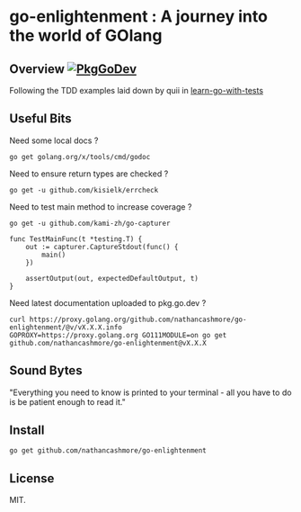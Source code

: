 # go-enlightenment : A journey into the world of GOlang

## Overview [![PkgGoDev](https://pkg.go.dev/badge/mod/github.com/nathancashmore/go-enlightenment)](https://pkg.go.dev/mod/github.com/nathancashmore/go-enlightenment)

Following the TDD examples laid down by quii in [learn-go-with-tests](https://github.com/quii/learn-go-with-tests)

## Useful Bits
Need some local docs ?

    go get golang.org/x/tools/cmd/godoc

Need to ensure return types are checked ?

    go get -u github.com/kisielk/errcheck

Need to test main method to increase coverage ?

    go get -u github.com/kami-zh/go-capturer

    func TestMainFunc(t *testing.T) {
        out := capturer.CaptureStdout(func() {
            main()
        })
    
        assertOutput(out, expectedDefaultOutput, t)
    }

Need latest documentation uploaded to pkg.go.dev ?

    curl https://proxy.golang.org/github.com/nathancashmore/go-enlightenment/@v/vX.X.X.info
    GOPROXY=https://proxy.golang.org GO111MODULE=on go get github.com/nathancashmore/go-enlightenment@vX.X.X


## Sound Bytes
"Everything you need to know is printed to your terminal - all you have to do is be patient enough to read it."

## Install
    go get github.com/nathancashmore/go-enlightenment

## License

MIT.
